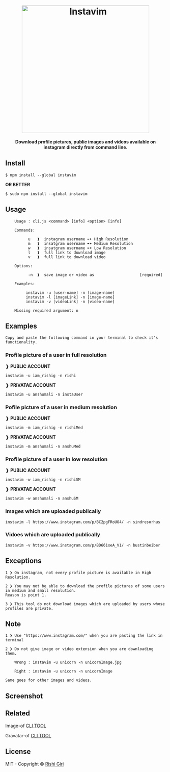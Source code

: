 <h1 align="center">
  <a href="https://www.npmjs.com/package/instavim"><img src="http://rishigiri.com/github/instavim.png" alt="Instavim" width="400"></a>
  <br>
</h1>

<p align="center"><b>Download profile pictures, public images and videos available on instagram directly from command line.</b></p>


## Install

```
$ npm install --global instavim
```
__OR BETTER__
```
$ sudo npm install --global instavim
```

## Usage

```
    Usage : cli.js <command> [info] <option> [info]           

    Commands:

          u   ❱  instagram username ➨➤ High Resolution
          m   ❱  insatgram username ➨➤ Medium Resolution
          w   ❱  insatgram username ➨➤ Low Resolution
          l   ❱  full link to download image
          v   ❱  full link to download video

    Options:

          -n  ❱  save image or video as                    [required]

    Examples:

         instavim -u [user-name] -n [image-name]
         instavim -l [imageLink] -n [image-name]
         instavim -v [videoLink] -n [video-name]

    Missing required argument: n

```
## Examples
```
Copy and paste the following command in your terminal to check it's functionality.
```

### Profile picture of a user in full resolution


❱ __PUBLIC ACCOUNT__

```
instavim -u iam_rishig -n rishi
```
❱ __PRIVATAE ACCOUNT__

```
instavim -u anshumali -n instaUser
```

### Pofile picture of a user in medium resolution

❱ __PUBLIC ACCOUNT__

```
instavim -m iam_rishig -n rishiMed
```
❱ __PRIVATAE ACCOUNT__

```
instavim -m anshumali -n anshuMed
```

### Profile picture of a user in low resolution

❱ __PUBLIC ACCOUNT__

```
instavim -w iam_rishig -n rishiSM
```
❱ __PRIVATAE ACCOUNT__

```
instavim -w anshumali -n anshuSM
```

### Images which are uploaded publically
```
instavim -l https://www.instagram.com/p/BC2pgFRoUO4/ -n sindresorhus
```

### Vidoes which are uploaded publically
```
instavim -v https://www.instagram.com/p/BD661xeA_V1/ -n bustinbeiber
```

## Exceptions

```
1 ❱ On instagram, not every profile picture is available in High Resolution.
```
```
2 ❱ You may not be able to download the profile pictures of some users in medium and small resolution.
Reason is point 1.
```
```
3 ❱ This tool do not download images which are uploaded by users whose profiles are private.
```

## Note

```
1 ❱ Use "https://www.instagram.com/" when you are pasting the link in terminal
```
```
2 ❱ Do not give image or video extension when you are downloading them.
  
    Wrong : instavim -u unicorn -n unicornImage.jpg

    Right : instavim -u unicorn -n unicornImage

Same goes for other images and videos.
```
## Screenshot


## Related

Image-of    [ CLI TOOL ](https://github.com/CodeDotJS/image-of)

Gravatar-of [ CLI TOOL ](https://github.com/CodeDotJS/gravatar-of)

## License

MIT - Copyright &copy; [Rishi Giri](http://rishigiri.com)
